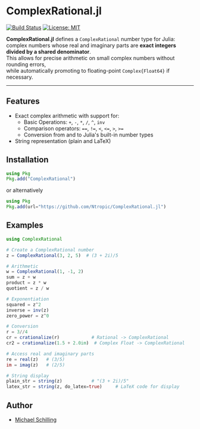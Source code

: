# ComplexRational.jl

[![Build Status](https://github.com/Ntropic/ComplexRational.jl/actions/workflows/CI.yml/badge.svg)](https://github.com/Ntropic/ComplexRational.jl/actions/workflows/CI.yml)
[![License: MIT](https://img.shields.io/badge/License-MIT-green.svg)](https://opensource.org/licenses/MIT)

**ComplexRational.jl** defines a `ComplexRational` number type for Julia:  
complex numbers whose real and imaginary parts are **exact integers divided by a shared denominator**.  
This allows for precise arithmetic on small complex numbers without rounding errors,  
while automatically promoting to floating-point `Complex{Float64}` if necessary.

---

## Features

- Exact complex arithmetic with support for:
  - Basic Operations: `+`, `-`, `*`, `/`, `^`, `inv`
  - Comparison operators: `==`, `!=`, `<`, `<=`, `>`, `>=`
  - Conversion from and to Julia's built-in number types
- String representation (plain and LaTeX)

## Installation 
```julia
using Pkg
Pkg.add("ComplexRational")
```
or alternatively
```julia
using Pkg
Pkg.add(url="https://github.com/Ntropic/ComplexRational.jl")
```

## Examples
```julia
using ComplexRational

# Create a ComplexRational number
z = ComplexRational(3, 2, 5)  # (3 + 2i)/5

# Arithmetic
w = ComplexRational(1, -1, 2)
sum = z + w
product = z * w
quotient = z / w

# Exponentiation
squared = z^2
inverse = inv(z)
zero_power = z^0

# Conversion
r = 3//4
cr = crationalize(r)            # Rational -> ComplexRational
cr2 = crationalize(1.5 + 2.0im)  # Complex Float -> ComplexRational

# Access real and imaginary parts
re = real(z)   # (3/5)
im = imag(z)   # (2/5)

# String display
plain_str = string(z)           # "(3 + 2i)/5"
latex_str = string(z, do_latex=true)     # LaTeX code for display
```

## Author 
- [Michael Schilling](https://github.com/Ntropic)